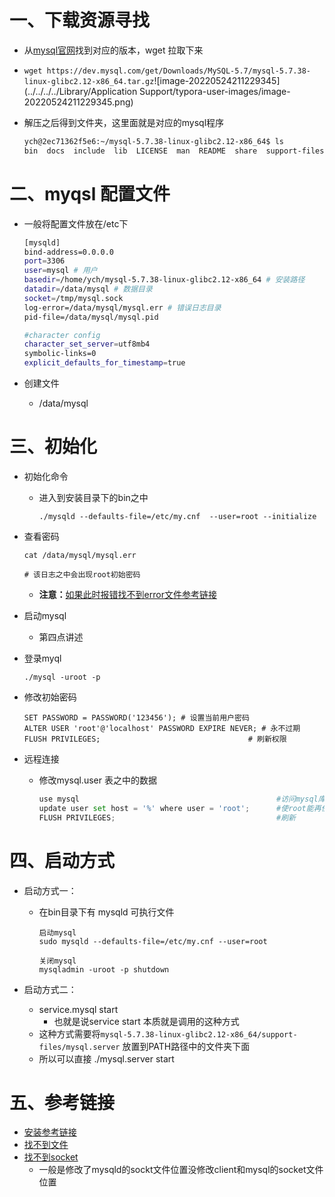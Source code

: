 # 一、下载资源寻找

- 从[mysql官网](https://dev.mysql.com/downloads/mysql/5.7.html#downloads)找到对应的版本，wget 拉取下来
- `wget https://dev.mysql.com/get/Downloads/MySQL-5.7/mysql-5.7.38-linux-glibc2.12-x86_64.tar.gz`![image-20220524211229345](../../../../Library/Application Support/typora-user-images/image-20220524211229345.png)

- 解压之后得到文件夹，这里面就是对应的mysql程序

  ```bash
  ych@2ec71362f5e6:~/mysql-5.7.38-linux-glibc2.12-x86_64$ ls
  bin  docs  include  lib  LICENSE  man  README  share  support-files
  ```

# 二、myqsl 配置文件

- 一般将配置文件放在/etc下

  ```bash
  [mysqld]
  bind-address=0.0.0.0
  port=3306
  user=mysql # 用户
  basedir=/home/ych/mysql-5.7.38-linux-glibc2.12-x86_64 # 安装路径
  datadir=/data/mysql # 数据目录
  socket=/tmp/mysql.sock 
  log-error=/data/mysql/mysql.err # 错误日志目录
  pid-file=/data/mysql/mysql.pid
  
  #character config
  character_set_server=utf8mb4
  symbolic-links=0
  explicit_defaults_for_timestamp=true
  ```

- 创建文件

  - /data/mysql

# 三、初始化

- 初始化命令

  - 进入到安装目录下的bin之中

    ```mysql
    ./mysqld --defaults-file=/etc/my.cnf  --user=root --initialize
    ```

- 查看密码

  ```mysql
  cat /data/mysql/mysql.err
  
  # 该日志之中会出现root初始密码
  ```

  - **注意：**[如果此时报错找不到error文件参考链接](https://blog.csdn.net/weixin_34365635/article/details/93424083)

- 启动mysql

  - 第四点讲述

- 登录myql

  ```
  ./mysql -uroot -p
  ```

- 修改初始密码

  ```mysql
  SET PASSWORD = PASSWORD('123456'); # 设置当前用户密码
  ALTER USER 'root'@'localhost' PASSWORD EXPIRE NEVER; # 永不过期
  FLUSH PRIVILEGES;                                 # 刷新权限
  ```

- 远程连接

  - 修改mysql.user 表之中的数据

    ```python
    use mysql                                            #访问mysql库
    update user set host = '%' where user = 'root';      #使root能再任何host访问
    FLUSH PRIVILEGES;                                    #刷新
    ```

# 四、启动方式

- 启动方式一：

  - 在bin目录下有 mysqld 可执行文件

    ```mysql
    启动mysql 
    sudo mysqld --defaults-file=/etc/my.cnf --user=root
    
    关闭mysql 
    mysqladmin -uroot -p shutdown 
    ```

- 启动方式二：
  - service.mysql start
    - 也就是说service start 本质就是调用的这种方式
  - 这种方式需要将`mysql-5.7.38-linux-glibc2.12-x86_64/support-files/mysql.server` 放置到PATH路径中的文件夹下面
  - 所以可以直接 ./mysql.server start

# 五、参考链接

- [安装参考链接](https://blog.csdn.net/qq_37598011/article/details/93489404?ops_request_misc=%257B%2522request%255Fid%2522%253A%2522165339277516782395390001%2522%252C%2522scm%2522%253A%252220140713.130102334.pc%255Fall.%2522%257D&request_id=165339277516782395390001&biz_id=0&utm_medium=distribute.pc_search_result.none-task-blog-2~all~first_rank_ecpm_v1~hot_rank-1-93489404-null-null.142^v10^pc_search_result_control_group,157^v12^control&utm_term=linux+%E4%B8%8B%E5%AE%89%E8%A3%85mysql&spm=1018.2226.3001.4187)
- [找不到文件](https://blog.csdn.net/weixin_34365635/article/details/93424083)
- [找不到socket](https://blog.csdn.net/weixin_34112900/article/details/93854948?ops_request_misc=%257B%2522request%255Fid%2522%253A%2522165344849516781818769740%2522%252C%2522scm%2522%253A%252220140713.130102334..%2522%257D&request_id=165344849516781818769740&biz_id=0&utm_medium=distribute.pc_search_result.none-task-blog-2~all~sobaiduend~default-1-93854948-null-null.142^v10^pc_search_result_control_group,157^v12^control&utm_term=+Cant+connect+to+local+MySQL+server+through+socket+%2Ftmp%2Fmysql.sock+%282%29&spm=1018.2226.3001.4187)
  - 一般是修改了mysqld的sockt文件位置没修改client和mysql的socket文件位置